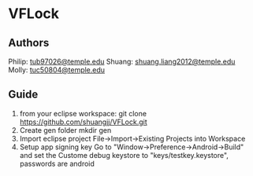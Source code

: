 # VFLock
## Authors
Philip: tub97026@temple.edu
Shuang: shuang.liang2012@temple.edu
Molly: tuc50804@temple.edu

## Guide
1. from your eclipse workspace:
git clone https://github.com/shuangjj/VFLock.git
2. Create gen folder
mkdir gen
3. Import eclipse project
File->Import->Existing Projects into Workspace
4. Setup app signing key
Go to "Window->Preference->Android->Build" and set the Custome debug keystore to "keys/testkey.keystore", passwords are android
    
